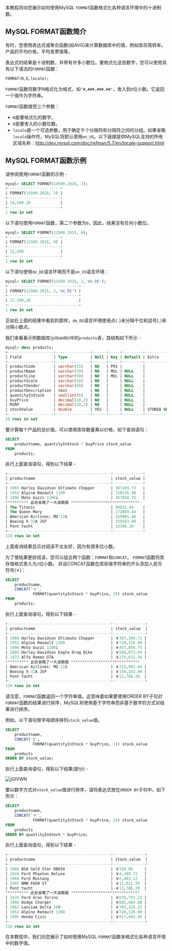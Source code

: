 本教程将向您展示如何使用MySQL `FORMAT`函数格式化各种语言环境中的十进制数。

## MySQL FORMAT函数简介

有时，您使用表达式或聚合函数(如AVG)来计算数据库中的值，例如库存周转率，产品的平均价格，平均发票值等。

表达式的结果是十进制数，并带有许多小数位。要格式化这些数字，您可以使用具有以下语法的`FORMAT`函数：

```sql
FOMRAT(N,D,locale);
```

`FORMAT`函数将数字N格式化为格式，如`"#,###,###.##"`，舍入到`D`位小数。它返回一个值作为字符串。

`FORMAT`函数接受三个参数：

* `N`是要格式化的数字。
* `D`是要舍入的小数位数。
* `locale`是一个可选参数，用于确定千个分隔符和分隔符之间的分组。如果省略`locale`操作符，MySQL将默认使用`en_US`。以下链接提供MySQL支持的所有区域名称：http://dev.mysql.com/doc/refman/5.7/en/locale-support.html

## MySQL FORMAT函数示例

请参阅使用`FORMAT`函数的示例 - 

```sql
mysql> SELECT FORMAT(14500.2018, 2);
+-----------------------+
| FORMAT(14500.2018, 2) |
+-----------------------+
| 14,500.20             |
+-----------------------+
1 row in set
```

以下语句使用`FORMAT`函数，第二个参数为`0`，因此，结果没有任何小数位。

```sql
mysql> SELECT FORMAT(12500.2015, 0);
+-----------------------+
| FORMAT(12500.2015, 0) |
+-----------------------+
| 12,500                |
+-----------------------+
1 row in set
```

以下语句使用`de_DE`语言环境而不是`en_US`语言环境：

```sql
mysql> SELECT FORMAT(12500.2015, 2,'de_DE');
+-------------------------------+
| FORMAT(12500.2015, 2,'de_DE') |
+-------------------------------+
| 12.500,20                     |
+-------------------------------+
1 row in set
```

正如在上面的结果中看到的那样，`de_DE`语言环境使用点(`.`)来分隔千位和逗号(`，`)来分隔小数点。

我们来看看示例数据库(yiibaidb)中的`products`表，其结构如下所示 - 

```sql
mysql> desc products;
+--------------------+---------------+------+-----+---------+------------------+
| Field              | Type          | Null | Key | Default | Extra            |
+--------------------+---------------+------+-----+---------+------------------+
| productCode        | varchar(15)   | NO   | PRI |         |                  |
| productName        | varchar(70)   | NO   | MUL | NULL    |                  |
| productLine        | varchar(50)   | NO   | MUL | NULL    |                  |
| productScale       | varchar(10)   | NO   |     | NULL    |                  |
| productVendor      | varchar(50)   | NO   |     | NULL    |                  |
| productDescription | text          | NO   |     | NULL    |                  |
| quantityInStock    | smallint(6)   | NO   |     | NULL    |                  |
| buyPrice           | decimal(10,2) | NO   |     | NULL    |                  |
| MSRP               | decimal(10,2) | NO   |     | NULL    |                  |
| stockValue         | double        | YES  |     | NULL    | STORED GENERATED |
+--------------------+---------------+------+-----+---------+------------------+
10 rows in set
```

要计算每个产品的总价值，可以使用库存数量乘以价格，如下查询语句：

```sql
SELECT 
    productname, quantityInStock * buyPrice stock_value
FROM
    products;
```

执行上面查询语句，得到以下结果 - 

```sql
+---------------------------------------------+-------------+
| productname                                 | stock_value |
+---------------------------------------------+-------------+
| 1969 Harley Davidson Ultimate Chopper       | 387209.73   |
| 1952 Alpine Renault 1300                    | 720126.90   |
| 1996 Moto Guzzi 1100i                       | 457058.75   |
********** 此处省略了一大波数据 ******************************
| The Titanic                                 | 99932.04    |
| The Queen Mary                              | 272869.44   |
| American Airlines: MD-11S                   | 319901.40   |
| Boeing X-32A JSF                            | 159163.89   |
| Pont Yacht                                  | 13786.20    |
+---------------------------------------------+-------------+
110 rows in set
```

上面查询结果显示对阅读不太友好，因为有很多位小数。

为了使结果更好阅读，您可以组合两个函数：`FORMAT`和`CONCAT`。 `FORMAT`函数将库存值格式舍入为`2`位小数。 并且CONCAT函数在库存值字符串的开头添加人民币符号(`￥`)：

```sql
SELECT 
    productname,
    CONCAT('￥',
            FORMAT(quantityInStock * buyPrice, 2)) stock_value
FROM
    products;
```

执行上面查询语句，得到以下结果 - 

```sql
+---------------------------------------------+--------------+
| productname                                 | stock_value  |
+---------------------------------------------+--------------+
| 1969 Harley Davidson Ultimate Chopper       | ￥387,209.73 |
| 1952 Alpine Renault 1300                    | ￥720,126.90 |
| 1996 Moto Guzzi 1100i                       | ￥457,058.75 |
| 2003 Harley-Davidson Eagle Drag Bike        | ￥508,073.64 |
| 1972 Alfa Romeo GTA                         | ￥278,631.36 |
********** 此处省略了一大波数据 ******************************
| American Airlines: MD-11S                   | ￥319,901.40 |
| Boeing X-32A JSF                            | ￥159,163.89 |
| Pont Yacht                                  | ￥13,786.20  |
+---------------------------------------------+--------------+
110 rows in set
```

请注意，`FORMAT`函数返回一个字符串值。这意味着如果要使用ORDER BY子句对`FORMAT`函数的结果进行排序，MySQL将使用基于字符串而非基于数字的方式对结果进行排序。

例如，以下语句按字母顺序排列`stock_value`值。

```sql
SELECT 
    productname,
    CONCAT('$',
            FORMAT(quantityInStock * buyPrice, 2)) stock_value
FROM
    products
ORDER BY stock_value;
```

执行上面查询语句，得到以下结果(部分) - 

![jGIVWN](https://oss.images.shujudaka.com/uPic/jGIVWN.jpg)

要以数字方式对`stock_value`值进行排序，请将表达式放在`ORDER BY`子句中，如下所示：

```sql
SELECT 
    productname,
    CONCAT('￥',
            FORMAT(quantityInStock * buyPrice, 2)) stock_value
FROM
    products
ORDER BY quantityInStock * buyPrice;
```

执行上面查询语句，得到以下结果 - 

```sql
+---------------------------------------------+--------------+
| productname                                 | stock_value  |
+---------------------------------------------+--------------+
| 1960 BSA Gold Star DBD34                    | ￥559.80     |
| 1928 Ford Phaeton Deluxe                    | ￥4,490.72   |
| 1968 Ford Mustang                           | ￥6,483.12   |
| 1997 BMW F650 ST                            | ￥11,911.76  |
| Pont Yacht                                  | ￥13,786.20  |
********** 此处省略了一大波数据 ******************************
| 1976 Ford Gran Torino                       | ￥670,743.23 |
| 1968 Dodge Charger                          | ￥685,684.68 |
| 1962 LanciaA Delta 16V                      | ￥702,325.22 |
| 1952 Alpine Renault 1300                    | ￥720,126.90 |
| 1995 Honda Civic                            | ￥917,493.08 |
+---------------------------------------------+--------------+
110 rows in set
```

在本教程中，我们向您展示了如何使用MySQL `FORMAT`函数来格式化各种语言环境中的数字值。